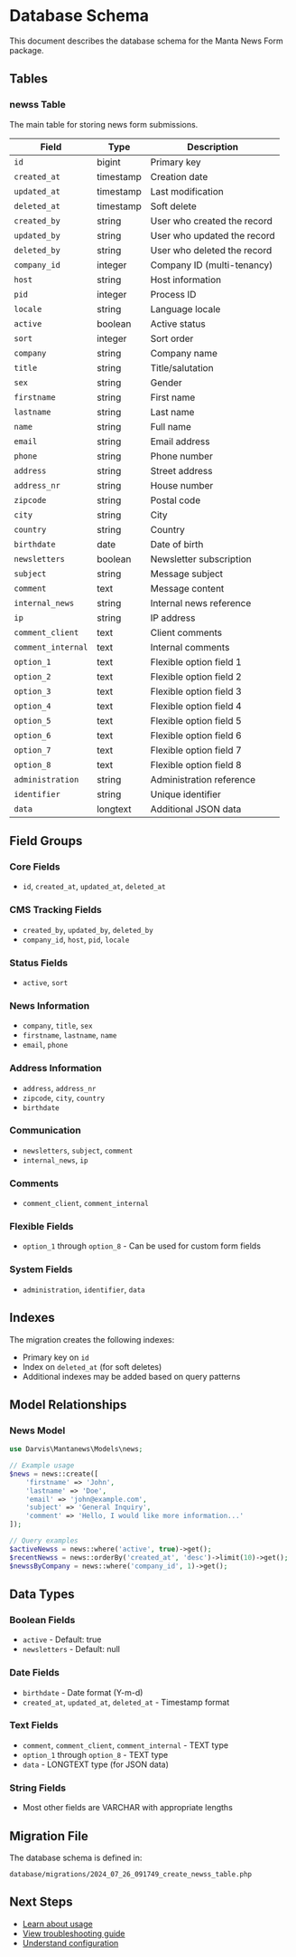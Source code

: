 # Database Schema

This document describes the database schema for the Manta News Form package.

## Tables

### newss Table

The main table for storing news form submissions.

| Field              | Type      | Description                 |
| ------------------ | --------- | --------------------------- |
| `id`               | bigint    | Primary key                 |
| `created_at`       | timestamp | Creation date               |
| `updated_at`       | timestamp | Last modification           |
| `deleted_at`       | timestamp | Soft delete                 |
| `created_by`       | string    | User who created the record |
| `updated_by`       | string    | User who updated the record |
| `deleted_by`       | string    | User who deleted the record |
| `company_id`       | integer   | Company ID (multi-tenancy)  |
| `host`             | string    | Host information            |
| `pid`              | integer   | Process ID                  |
| `locale`           | string    | Language locale             |
| `active`           | boolean   | Active status               |
| `sort`             | integer   | Sort order                  |
| `company`          | string    | Company name                |
| `title`            | string    | Title/salutation            |
| `sex`              | string    | Gender                      |
| `firstname`        | string    | First name                  |
| `lastname`         | string    | Last name                   |
| `name`             | string    | Full name                   |
| `email`            | string    | Email address               |
| `phone`            | string    | Phone number                |
| `address`          | string    | Street address              |
| `address_nr`       | string    | House number                |
| `zipcode`          | string    | Postal code                 |
| `city`             | string    | City                        |
| `country`          | string    | Country                     |
| `birthdate`        | date      | Date of birth               |
| `newsletters`      | boolean   | Newsletter subscription     |
| `subject`          | string    | Message subject             |
| `comment`          | text      | Message content             |
| `internal_news`    | string    | Internal news reference     |
| `ip`               | string    | IP address                  |
| `comment_client`   | text      | Client comments             |
| `comment_internal` | text      | Internal comments           |
| `option_1`         | text      | Flexible option field 1     |
| `option_2`         | text      | Flexible option field 2     |
| `option_3`         | text      | Flexible option field 3     |
| `option_4`         | text      | Flexible option field 4     |
| `option_5`         | text      | Flexible option field 5     |
| `option_6`         | text      | Flexible option field 6     |
| `option_7`         | text      | Flexible option field 7     |
| `option_8`         | text      | Flexible option field 8     |
| `administration`   | string    | Administration reference    |
| `identifier`       | string    | Unique identifier           |
| `data`             | longtext  | Additional JSON data        |

## Field Groups

### Core Fields

- `id`, `created_at`, `updated_at`, `deleted_at`

### CMS Tracking Fields

- `created_by`, `updated_by`, `deleted_by`
- `company_id`, `host`, `pid`, `locale`

### Status Fields

- `active`, `sort`

### News Information

- `company`, `title`, `sex`
- `firstname`, `lastname`, `name`
- `email`, `phone`

### Address Information

- `address`, `address_nr`
- `zipcode`, `city`, `country`
- `birthdate`

### Communication

- `newsletters`, `subject`, `comment`
- `internal_news`, `ip`

### Comments

- `comment_client`, `comment_internal`

### Flexible Fields

- `option_1` through `option_8` - Can be used for custom form fields

### System Fields

- `administration`, `identifier`, `data`

## Indexes

The migration creates the following indexes:

- Primary key on `id`
- Index on `deleted_at` (for soft deletes)
- Additional indexes may be added based on query patterns

## Model Relationships

### News Model

```php
use Darvis\Mantanews\Models\news;

// Example usage
$news = news::create([
    'firstname' => 'John',
    'lastname' => 'Doe',
    'email' => 'john@example.com',
    'subject' => 'General Inquiry',
    'comment' => 'Hello, I would like more information...'
]);

// Query examples
$activeNewss = news::where('active', true)->get();
$recentNewss = news::orderBy('created_at', 'desc')->limit(10)->get();
$newssByCompany = news::where('company_id', 1)->get();
```

## Data Types

### Boolean Fields

- `active` - Default: true
- `newsletters` - Default: null

### Date Fields

- `birthdate` - Date format (Y-m-d)
- `created_at`, `updated_at`, `deleted_at` - Timestamp format

### Text Fields

- `comment`, `comment_client`, `comment_internal` - TEXT type
- `option_1` through `option_8` - TEXT type
- `data` - LONGTEXT type (for JSON data)

### String Fields

- Most other fields are VARCHAR with appropriate lengths

## Migration File

The database schema is defined in:

```
database/migrations/2024_07_26_091749_create_newss_table.php
```

## Next Steps

- [Learn about usage](usage.md)
- [View troubleshooting guide](troubleshooting.md)
- [Understand configuration](configuration.md)
